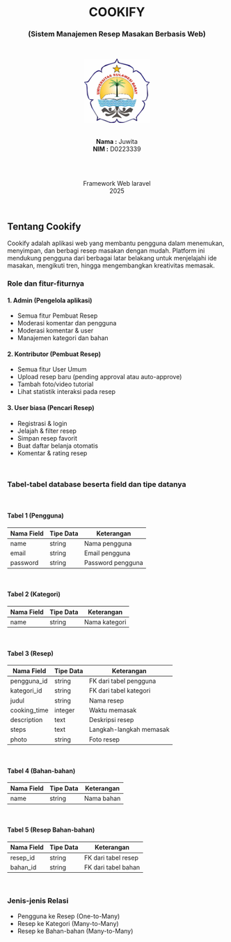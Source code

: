 <h1 align="center">COOKIFY</h1>
<h3 align="center">(Sistem Manajemen Resep Masakan Berbasis Web)</h3><br>

<p align="center">
  <img src="public/images/logo2.jpg" alt="Logo Cookify" width="150" height="auto"><br><br>
</p>

<p align="center">
  <strong>Nama :</strong> Juwita <br>
  <strong>NIM :</strong> D0223339
</p>
<br><br>

<p align="center">
  Framework Web laravel <br>
  2025
</p>
<br>

## Tentang Cookify

Cookify adalah aplikasi web yang membantu pengguna dalam menemukan, menyimpan, dan berbagi resep masakan dengan mudah. Platform ini mendukung pengguna dari berbagai latar belakang untuk menjelajahi ide masakan, mengikuti tren, hingga mengembangkan kreativitas memasak.

### Role dan fitur-fiturnya

#### 1. Admin (Pengelola aplikasi)

- Semua fitur Pembuat Resep
- Moderasi komentar dan pengguna
- Moderasi komentar & user
- Manajemen kategori dan bahan

#### 2. Kontributor (Pembuat Resep)

- Semua fitur User Umum
- Upload resep baru (pending approval atau auto-approve)
- Tambah foto/video tutorial
- Lihat statistik interaksi pada resep

#### 3. User biasa (Pencari Resep)

- Registrasi & login
- Jelajah & filter resep
- Simpan resep favorit
- Buat daftar belanja otomatis
- Komentar & rating resep

<br>

### Tabel-tabel database beserta field dan tipe datanya
<br>

#### Tabel 1 (Pengguna)

| Nama Field | Tipe Data | Keterangan |
|-------|-----------|------------|
| name | string | Nama pengguna |
| email | string | Email pengguna |
| password | string | Password pengguna |
<br>

#### Tabel 2 (Kategori)

| Nama Field | Tipe Data | Keterangan |
|-------|-----------|------------|
| name | string | Nama kategori |
<br>

#### Tabel 3 (Resep)

| Nama Field | Tipe Data | Keterangan |
|-------|-----------|------------|
| pengguna_id | string | FK dari tabel pengguna |
| kategori_id | string | FK dari tabel kategori |
| judul | string | Nama resep |
| cooking_time | integer | Waktu memasak |
| description | text | Deskripsi resep |
| steps | text | Langkah-langkah memasak |
| photo | string | Foto resep |
<br>

#### Tabel 4 (Bahan-bahan)

| Nama Field | Tipe Data | Keterangan |
|-------|-----------|------------|
| name | string | Nama bahan |
<br>

#### Tabel 5 (Resep Bahan-bahan)

| Nama Field | Tipe Data | Keterangan |
|-------|-----------|------------|
| resep_id | string | FK dari tabel resep |
| bahan_id | string | FK dari tabel bahan |
<br>

### Jenis-jenis Relasi

- Pengguna ke Resep (One-to-Many)  
- Resep ke Kategori (Many-to-Many)  
- Resep ke Bahan-bahan (Many-to-Many)